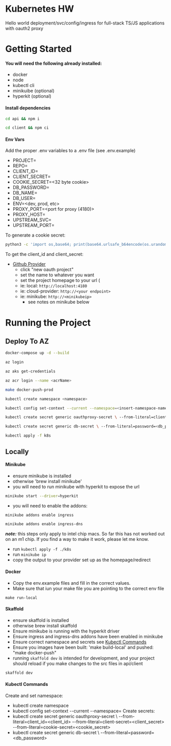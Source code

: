 # Kubernetes HW

Hello world deployment/svc/config/ingress for full-stack TS/JS applications with oauth2 proxy

# Getting Started

#### You will need the following already installed:

- docker 
- node
- kubectl cli
- minikuibe (optional)
- hyperkit (optional)

#### Install dependencies

```bash
cd api && npm i 
```

```bash
cd client && npm ci 
```

#### Env Vars
Add the proper .env variables to a .env file (see .env.example)

- PROJECT=<whatever you want>
- REPO=<name of docker repo you will push your image to>
- CLIENT_ID=<client id for oauth2 provider>
- CLIENT_SECRET=<client secret for oauth2 provider>
- COOKIE_SECRET=<32 byte cookie>
- DB_PASSWORD=<whatever postgres password you choose>
- DB_NAME=<whatever postgres db name you choose>
- DB_USER=<whatever postgres username you choose>
- ENV=<dev, prod, etc>
- PROXY_PORT=<port for proxy (4180)>
- PROXY_HOST=<localhost or deployed host>
- UPSTREAM_SVC=<upstream for proxy redirect>
- UPSTREAM_PORT=<port of the upstream svc>


To generate a cookie secret: 

```bash
python3 -c 'import os,base64; print(base64.urlsafe_b64encode(os.urandom(32)).decode())'

```

To get the client_id and client_secret:
- [Github Provider](#github.com/settings/developers)
   - click "new oauth project"
   - set the name to whatever you want
   - set the project homepage to your url (
   - ie: local: `http://localhost:4180`
   - ie: cloud-provider: `http://<your endpoint>`
   - ie: minikube:  `http://<minikubeip>`
        - see notes on minikube below

# Running the Project

## Deploy To AZ

```bash
docker-compose up -d --build 
```

```bash
az login 
```

```bash
az aks get-credentials 
``` 

```bash
az acr login --name <acrName>
``` 

```bash
make docker-push-prod
```
```bash
kubectl create namespace <namespace>
```
```bash
kubectl config set-context --current --namespace=<insert-namespace-name-here>
```
```bash
kubectl create secret generic oauthproxy-secret \ --from-literal=client_id=<client_id> --from-literal=client-secret=<client_secret> --from-literal=cookie-secret=<cookie_secret>
``` 
```bash
kubectl create secret generic db-secret \ --from-literal=password=<db_password> 
``` 

```bash
kubectl apply -f k8s
``` 

## Locally

#### Minikube
- ensure minikube is installed
- otherwise 'brew install minikube'
- you will need to run minikube with hyperkit to expose the url

```bash
minikube start --driver=hyperkit
```
- you will need to enable the addons:
```bash
minikube addons enable ingress
```
```bash
minikube addons enable ingress-dns
```
***note:*** this steps only apply to intel chip macs. So far this has not worked out on an m1 chip. If you find a way to make it work, please let me know.         
- run `kubectl apply -f ./k8s` 
- run `minikube ip`
- copy the output to your provider set up as the homepage/redirect         

#### Docker

- Copy the env.example files and fill in the correct values. 
- Make sure that iun your make file you are pointing to the correct env file

`make run-local`

#### Skaffold
- ensure skaffold is installed
- otherwise brew install skaffold
- Ensure minikube is running with the hyperkit driver
- Ensure ingress and ingress-dns addons have been enabled in minikube 
- Ensure correct namespace and secrets see [Kubectl Commands](#kubectl_commands)
- Ensure you images have been built: 'make build-local' and pushed: "make docker-push" 
- running `skaffold dev` is intended for development, and your project should reload if you make changes to the src files in api/client

```bash
skaffold dev
```

#### Kubectl Commands
Create and set namespace:
- kubectl create namespace <namespace>
- kubectl config set-context --current --namespace=<insert-namespace-name-here>
Create secrets:
- kubectl create secret generic oauthproxy-secret \ --from-literal=client_id=<client_id> --from-literal=client-secret=<client_secret> --from-literal=cookie-secret=<cookie_secret>
- kubectl create secret generic db-secret \ --from-literal=password=<db_password> 